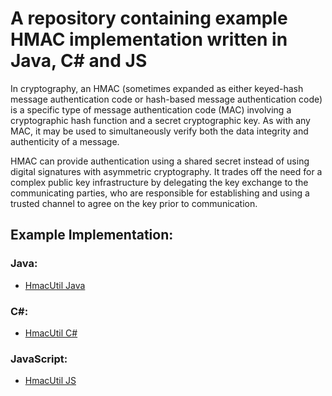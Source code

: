# A repository containing example HMAC implementation written in Java, C# and JS

In cryptography, an HMAC (sometimes expanded as either keyed-hash message authentication code or hash-based message authentication code) is a specific type of message authentication code (MAC) involving a cryptographic hash function and a secret cryptographic key. As with any MAC, it may be used to simultaneously verify both the data integrity and authenticity of a message.

HMAC can provide authentication using a shared secret instead of using digital signatures with asymmetric cryptography. It trades off the need for a complex public key infrastructure by delegating the key exchange to the communicating parties, who are responsible for establishing and using a trusted channel to agree on the key prior to communication.

## Example Implementation:

### Java:
* [HmacUtil Java](examples/HmacUtil.java)

### C#: 
* [HmacUtil C#](examples/HmacUtil.cs)

### JavaScript:
* [HmacUtil JS](examples/HmacUtil.js)

